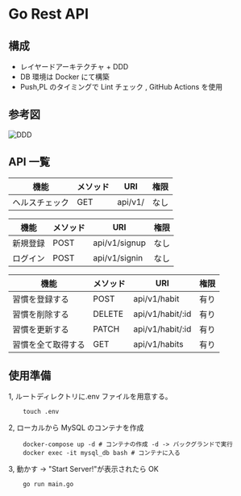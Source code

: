 # Go Rest API

## 構成

- レイヤードアーキテクチャ + DDD
- DB 環境は Docker にて構築
- Push,PL のタイミングで Lint チェック , GitHub Actions を使用

## 参考図

![DDD](https://i0.wp.com/mintaku-blog.net/mintaku/wp-content/uploads/2020/07/5.png?w=1600&ssl=1)

## API 一覧

| 機能           | メソッド | URI     | 権限 |
| -------------- | -------- | ------- | ---- |
| ヘルスチェック | GET      | api/v1/ | なし |

| 機能     | メソッド | URI           | 権限 |
| -------- | -------- | ------------- | ---- |
| 新規登録 | POST     | api/v1/signup | なし |
| ログイン | POST     | api/v1/signin | なし |

| 機能               | メソッド | URI              | 権限 |
| ------------------ | -------- | ---------------- | ---- |
| 習慣を登録する     | POST     | api/v1/habit     | 有り |
| 習慣を削除する     | DELETE   | api/v1/habit/:id | 有り |
| 習慣を更新する     | PATCH    | api/v1/habit/:id | 有り |
| 習慣を全て取得する | GET      | api/v1/habits    | 有り |

## 使用準備

1, ルートディレクトリに.env ファイルを用意する。

```shell
    touch .env
```

2, ローカルから MySQL のコンテナを作成

```shell
    docker-compose up -d # コンテナの作成 -d -> バックグランドで実行
    docker exec -it mysql_db bash # コンテナに入る
```

3, 動かす -> "Start Server!"が表示されたら OK

```shell
    go run main.go
```
